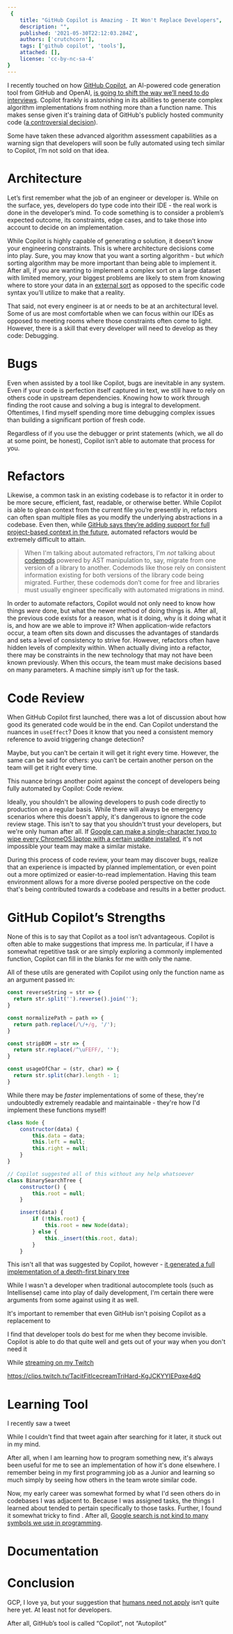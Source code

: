 ```yaml
---
 {
    title: "GitHub Copilot is Amazing - It Won't Replace Developers",
    description: "",
    published: '2021-05-30T22:12:03.284Z',
    authors: ['crutchcorn'],
    tags: ['github copilot', 'tools'],
    attached: [],
    license: 'cc-by-nc-sa-4'
}
---
```


I recently touched on how [GitHub Copilot](https://copilot.github.com/), an AI-powered code generation tool from GitHub and OpenAI, [is going to shift the way we’ll need to do interviews](/posts/github-copilot-breaks-bad-interviews/). Copilot frankly is astonishing in its abilities to generate complex algorithm implementations from nothing more than a function name. This makes sense given it's training data of GitHub's publicly hosted community code ([a controversial decision](https://twitter.com/eevee/status/1410037309848752128)).

Some have taken these advanced algorithm assessment capabilities as a warning sign that developers will soon be fully automated using tech similar to Copilot, I’m not sold on that idea.

# Architecture

Let’s first remember what the job of an engineer or developer is. While on the surface, yes, developers do type code into their IDE - the real work is done in the developer’s mind. To code something is to consider a problem’s expected outcome, its constraints, edge cases, and to take those into account to decide on an implementation.

While Copilot is highly capable of generating *a* solution, it doesn’t know your engineering constraints. This is where architecture decisions come into play. Sure, you may know that you want a sorting algorithm - but *which* sorting algorithm may be more important than being able to implement it. After all, if you are wanting to implement a complex sort on a large dataset with limited memory, your biggest problems are likely to stem from knowing where to store your data in an [external sort](https://en.wikipedia.org/wiki/External_sorting) as opposed to the specific code syntax you’ll utilize to make that a reality.

That said, not every engineer is at or needs to be at an architectural level. Some of us are most comfortable when we can focus within our IDEs as opposed to meeting rooms where those constraints often come to light. However, there is a skill that every developer will need to develop as they code: Debugging.

# Bugs

Even when assisted by a tool like Copilot, bugs are inevitable in any system. Even if your code is perfection itself captured in text, we still have to rely on others code in upstream dependencies. Knowing how to work through finding the root cause and solving a bug is integral to development. Oftentimes, I find myself spending more time debugging complex issues than building a significant portion of fresh code.

Regardless of if you use the debugger or print statements (which, we all do at some point, be honest), Copilot isn’t able to automate that process for you.

# Refactors

Likewise, a common task in an existing codebase is to refactor it in order to be more secure, efficient, fast, readable, or otherwise better. While Copilot is able to glean context from the current file you’re presently in, refactors can often span multiple files as you modify the underlying abstractions in a codebase. Even then, while [GitHub says they’re adding support for full project-based context in the future](https://copilot.github.com/#faq-what-context-does-github-copilot-use-to-generate-suggestions), automated refactors would be extremely difficult to attain. 

> When I'm talking about automated refractors, I'm *not* talking about [codemods](https://www.sitepoint.com/getting-started-with-codemods/) powered by AST manipulation to, say, migrate from one version of a library to another. Codemods like those rely on consistent information existing for both versions of the library code being migrated. Further, these codemods don’t come for free and libraries must usually engineer specifically with automated migrations in mind.
>

In order to automate refactors, Copilot would not only need to know how things *were* done, but what the newer method of doing things is. After all, the previous code exists for a reason, what is it doing, why is it doing what it is, and how are we able to improve it? When application-wide refactors occur, a team often sits down and discusses the advantages of standards and sets a level of consistency to strive for. However, refactors often have hidden levels of complexity within. When actually diving into a refactor, there may be constraints in the new technology that may not have been known previously. When this occurs, the team must make decisions based on many parameters. A machine simply isn’t up for the task.

# Code Review

When GitHub Copilot first launched, there was a lot of discussion about how good its generated code would be in the end. Can Copilot understand the nuances in `useEffect`? Does it know that you need a consistent memory reference to avoid triggering change detection?

Maybe, but you can’t be certain it will get it right every time. However, the same can be said for others: you can’t be certain another person on the team will get it right every time.

This nuance brings another point against the concept of developers being fully automated by Copilot: Code review. 

Ideally, you shouldn't be allowing developers to push code directly to production on a regular basis. While there will always be emergency scenarios where this doesn't apply, it's dangerous to ignore the code review stage. This isn't to say that you shouldn't trust your developers, but we're only human after all. If [Google can make a single-character typo to wipe every ChromeOS laptop with a certain update installed](https://www.androidpolice.com/2021/07/20/a-new-chrome-os-91-update-is-breaking-chromebooks-like-a-bull-in-a-china-shop/), it's not impossible your team may make a similar mistake.

During this process of code review, your team may discover bugs, realize that an experience is impacted by planned implementation, or even point out a more optimized or easier-to-read implementation. Having this team environment allows for a more diverse pooled perspective on the code that's being contributed towards a codebase and results in a better product. 




# GitHub Copilot’s Strengths
None of this is to say that Copilot as a tool isn’t advantageous. Copilot is often able to make suggestions that impress me. In particular, if I have a somewhat repetitive task or are simply exploring a commonly implemented function, Copilot can fill in the blanks for me with only the name.

All of these utils are generated with Copilot using only the function name as an argument passed in:

```javascript
const reverseString = str => {
  return str.split('').reverse().join('');
}

const normalizePath = path => {
  return path.replace(/\/+/g, '/');
}

const stripBOM = str => {
  return str.replace(/^\uFEFF/, '');
}

const usageOfChar = (str, char) => {
  return str.split(char).length - 1;
}
```

While there may be _faster_ implementations of some of these, they're undoubtedly extremely readable and maintainable  - they're how I'd implement these functions myself! 

















```javascript
class Node {
    constructor(data) {
        this.data = data;
        this.left = null;
        this.right = null;
    }
}

// Copilot suggested all of this without any help whatsoever
class BinarySearchTree {
    constructor() {
        this.root = null;
    }

    insert(data) {
        if (!this.root) {
            this.root = new Node(data);
        } else {
            this._insert(this.root, data);
        }
    }
```


This isn't all that was suggested by Copilot, however - [it generated a full implementation of a depth-first binary tree](https://github.com/CoderPad/github-copilot-interview-question/blob/main/questions/javascript/binary-depth-search.js)









While I wasn't a developer when traditional autocomplete tools (such as Intellisense) came into play of daily development, I'm certain there were arguments from some against using it as well.











It's important to remember that even GitHub isn't poising Copilot as a replacement to 







I find that developer tools do best for me when they become invisible. Copilot is able to do that quite well and gets out of your way when you don't need it





While [streaming on my Twitch](https://twitch.tv/crutchcorn) 

https://clips.twitch.tv/TacitFitIcecreamTriHard-KgJCKYYIEPqxe4dQ



# Learning Tool

I recently saw a tweet 



While I couldn't find that tweet again after searching for it later, it stuck out in my mind.



After all, when I am learning how to program something new, it's always been useful for me to see an implementation of how it's done elsewhere. I remember being in my first programming job as a Junior and learning so much simply by seeing how others in the team wrote similar code.



Now, my early career was somewhat formed by what I'd seen others do in codebases I was adjacent to. Because I was assigned tasks, the things I learned about tended to pertain specifically to those tasks. Further, I found it somewhat tricky to find . After all, [Google search is not kind to many symbols we use in programming](https://stackoverflow.com/a/3737197).





# Documentation



# Conclusion







GCP, I love ya, but your suggestion that [humans need not apply](https://www.youtube.com/watch?v=7Pq-S557XQU) isn’t quite here yet. At least not for developers.

After all, GitHub’s tool is called “Copilot”, not “Autopilot”



